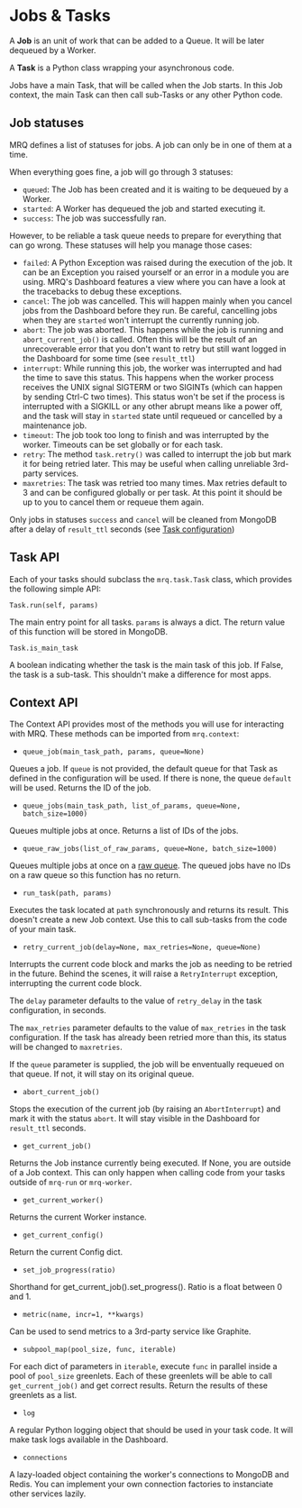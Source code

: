# Jobs & Tasks

A **Job** is an unit of work that can be added to a Queue. It will be later dequeued by a Worker.

A **Task** is a Python class wrapping your asynchronous code.

Jobs have a main Task, that will be called when the Job starts. In this Job context, the main Task can then call sub-Tasks or any other Python code.

## Job statuses

MRQ defines a list of statuses for jobs. A job can only be in one of them at a time.

When everything goes fine, a job will go through 3 statuses:

* ```queued```: The Job has been created and it is waiting to be dequeued by a Worker.
* ```started```: A Worker has dequeued the job and started executing it.
* ```success```: The job was successfully ran.

However, to be reliable a task queue needs to prepare for everything that can go wrong. These statuses will help you manage those cases:

* ```failed```: A Python Exception was raised during the execution of the job. It can be an Exception you raised yourself or an error in a module you are using. MRQ's Dashboard features a view where you can have a look at the tracebacks to debug these exceptions.
* ```cancel```: The job was cancelled. This will happen mainly when you cancel jobs from the Dashboard before they run. Be careful, cancelling jobs when they are `started` won't interrupt the currently running job.
* ```abort```: The job was aborted. This happens while the job is running and `abort_current_job()` is called. Often this will be the result of an unrecoverable error that you don't want to retry but still want logged in the Dashboard for some time (see `result_ttl`)
* ```interrupt```: While running this job, the worker was interrupted and had the time to save this status. This happens when the worker process receives the UNIX signal SIGTERM or two SIGINTs (which can happen by sending Ctrl-C two times). This status won't be set if the process is interrupted with a SIGKILL or any other abrupt means like a power off, and the task will stay in `started` state until requeued or cancelled by a maintenance job.
* ```timeout```: The job took too long to finish and was interrupted by the worker. Timeouts can be set globally or for each task.
* ```retry```: The method `task.retry()` was called to interrupt the job but mark it for being retried later. This may be useful when calling unreliable 3rd-party services.
* ```maxretries```: The task was retried too many times. Max retries default to 3 and can be configured globally or per task. At this point it should be up to you to cancel them or requeue them again.

Only jobs in statuses `success` and `cancel` will be cleaned from MongoDB after a delay of `result_ttl` seconds (see [Task configuration](configuration.md))

## Task API

Each of your tasks should subclass the `mrq.task.Task` class, which provides the following simple API:

`Task.run(self, params)`

The main entry point for all tasks. `params` is always a dict. The return value of this function will be stored in MongoDB.

`Task.is_main_task`

A boolean indicating whether the task is the main task of this job. If False, the task is a sub-task. This shouldn't make a difference for most apps.


## Context API

The Context API provides most of the methods you will use for interacting with MRQ. These methods can be imported from `mrq.context`:

* `queue_job(main_task_path, params, queue=None)`

Queues a job. If `queue` is not provided, the default queue for that Task as defined in the configuration will be used. If there is none, the queue `default` will be used. Returns the ID of the job.

* `queue_jobs(main_task_path, list_of_params, queue=None, batch_size=1000)`

Queues multiple jobs at once. Returns a list of IDs of the jobs.

* `queue_raw_jobs(list_of_raw_params, queue=None, batch_size=1000)`

Queues multiple jobs at once on a [raw queue](queues.md#raw-queues). The queued jobs have no IDs on a raw queue so this function has no return.

* `run_task(path, params)`

Executes the task located at `path` synchronously and returns its result. This doesn't create a new Job context. Use this to call sub-tasks from the code of your main task.

* `retry_current_job(delay=None, max_retries=None, queue=None)`

Interrupts the current code block and marks the job as needing to be retried in the future. Behind the scenes, it will raise a `RetryInterrupt` exception, interrupting the current code block.

The `delay` parameter defaults to the value of `retry_delay` in the task configuration, in seconds.

The `max_retries` parameter defaults to the value of `max_retries` in the task configuration. If the task has already been retried more than this, its status will be changed to `maxretries`.

If the `queue` parameter is supplied, the job will be enventually requeued on that queue. If not, it will stay on its original queue.

* `abort_current_job()`

Stops the execution of the current job (by raising an `AbortInterrupt`) and mark it with the status `abort`. It will stay visible in the Dashboard for `result_ttl` seconds.

* `get_current_job()`

Returns the Job instance currently being executed. If None, you are outside of a Job context. This can only happen when calling code from your tasks outside of `mrq-run` or `mrq-worker`.

* `get_current_worker()`

Returns the current Worker instance.

* `get_current_config()`

Return the current Config dict.

* `set_job_progress(ratio)`

Shorthand for get_current_job().set_progress(). Ratio is a float between 0 and 1.

* `metric(name, incr=1, **kwargs)`

Can be used to send metrics to a 3rd-party service like Graphite.

* `subpool_map(pool_size, func, iterable)`

For each dict of parameters in `iterable`, execute `func` in parallel inside a pool of `pool_size` greenlets. Each of these greenlets will be able to call `get_current_job()` and get correct results. Return the results of these greenlets as a list.

* `log`

A regular Python logging object that should be used in your task code. It will make task logs available in the Dashboard.

* `connections`

A lazy-loaded object containing the worker's connections to MongoDB and Redis. You can implement your own connection factories to instanciate other services lazily.